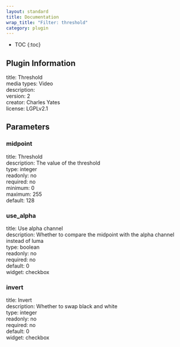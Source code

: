 ```yaml
---
layout: standard
title: Documentation
wrap_title: "Filter: threshold"
category: plugin
---
```

* TOC
{:toc}

## Plugin Information

title: Threshold  
media types:
Video  
description:   
version: 2  
creator: Charles Yates  
license: LGPLv2.1  

## Parameters

### midpoint

title: Threshold    
description:
The value of the threshold  
type: integer  
readonly: no  
required: no  
minimum: 0  
maximum: 255  
default: 128  

### use_alpha

title: Use alpha channel    
description:
Whether to compare the midpoint with the alpha channel instead of luma  
type: boolean  
readonly: no  
required: no  
default: 0  
widget: checkbox  

### invert

title: Invert    
description:
Whether to swap black and white  
type: integer  
readonly: no  
required: no  
default: 0  
widget: checkbox  

